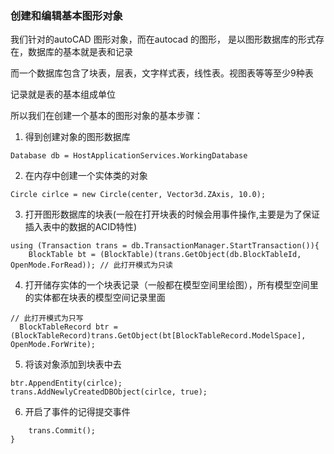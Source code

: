 ### 创建和编辑基本图形对象

我们针对的autoCAD 图形对象，而在autocad 的图形， 是以图形数据库的形式存在，数据库的基本就是表和记录

而一个数据库包含了块表，层表，文字样式表，线性表。视图表等等至少9种表

记录就是表的基本组成单位

所以我们在创建一个基本的图形对象的基本步骤：

  1. 得到创建对象的图形数据库

```
Database db = HostApplicationServices.WorkingDatabase
```

  2. 在内存中创建一个实体类的对象

```
Circle cirlce = new Circle(center, Vector3d.ZAxis, 10.0);
```

 3. 打开图形数据库的块表\(一般在打开块表的时候会用事件操作,主要是为了保证插入表中的数据的ACID特性\)

```
using (Transaction trans = db.TransactionManager.StartTransaction()){
    BlockTable bt = (BlockTable)(trans.GetObject(db.BlockTableId, OpenMode.ForRead)); // 此打开模式为只读
```

 4. 打开储存实体的一个块表记录（一般都在模型空间里绘图），所有模型空间里的实体都在块表的模型空间记录里面

```
// 此打开模式为只写
  BlockTableRecord btr = (BlockTableRecord)trans.GetObject(bt[BlockTableRecord.ModelSpace], OpenMode.ForWrite);
```

 5. 将该对象添加到块表中去

```
btr.AppendEntity(cirlce);
trans.AddNewlyCreatedDBObject(cirlce, true);
```

 6. 开启了事件的记得提交事件

```
    trans.Commit();         
}
```



